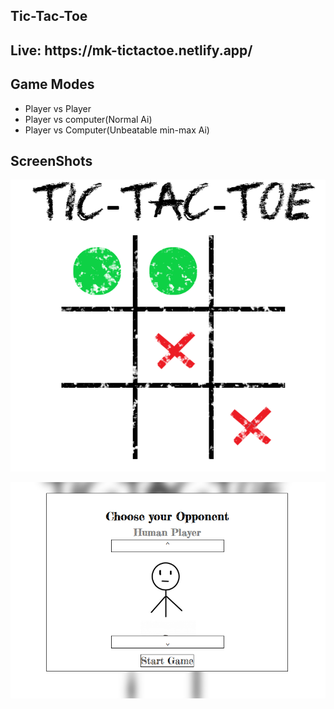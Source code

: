 <h2> Tic-Tac-Toe </h2>
<h2> Live: https://mk-tictactoe.netlify.app/ </h2>

<h2> Game Modes </h2>
<ul>
  <li> Player vs Player </li> 
  <li> Player vs computer(Normal Ai) </li>
  <li> Player vs Computer(Unbeatable min-max Ai) </li>
</ul>

<h2> ScreenShots </h2>


![Art sample](https://github.com/MijackK/tic-tac-toe/blob/main/board/tictac1.PNG)



![Art sample](https://github.com/MijackK/tic-tac-toe/blob/main/board/tictac2.PNG)
